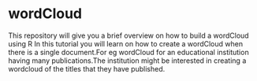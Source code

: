 # wordCloud
This repository will give you a brief overview on how to build a wordCloud using R
In this tutorial you will learn on how to create a wordCloud when there is a single document.For eg wordCloud for an educational institution having many publications.The institution might be interested in creating a wordcloud of the titles that they have published.
